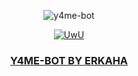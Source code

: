 
<p align="center"> 
<img src="https://telegra.ph/file/a9ffd95c98a99bcb05be3.jpg" alt="y4me-bot" border="0">
<p/>

<p align="center"> 
   <a href="https://github.com/Erkahaa"><img src="http://readme-typing-svg.herokuapp.com?color=FFFFFF&center=true&vCenter=true&multiline=false&lines=y4me+bot;Base+ori+by+Dylux-fg;Recode+By+Erkahaa;Give+star+and+forks+this+Repo+:D;Follow+My+Github" alt="UwU"> 
 </p>

<h3 align="center">Y4ME-BOT BY ERKAHA</h3>

